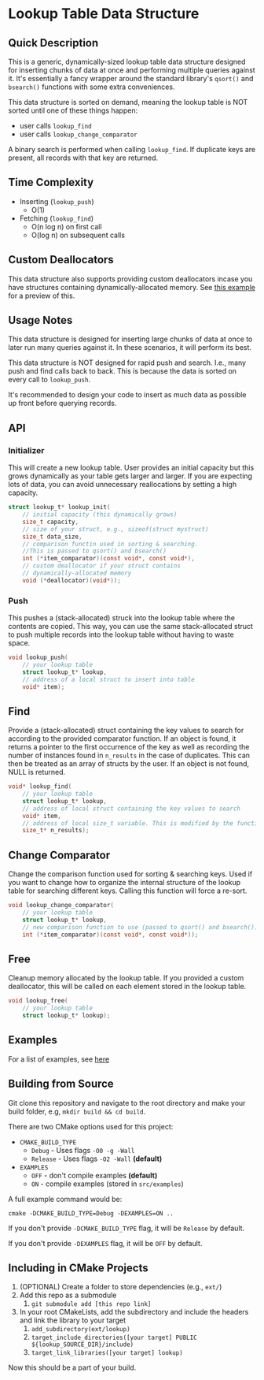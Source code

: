 # Lookup Table Data Structure
## Quick Description
This is a generic, dynamically-sized lookup table data structure designed for inserting chunks of data at once and performing multiple queries against it. It's essentially a fancy wrapper around the standard library's `qsort()` and `bsearch()` functions with some extra conveniences.

This data structure is sorted on demand, meaning the lookup table is NOT sorted until one of these things happen:
* user calls `lookup_find`
* user calls `lookup_change_comparator`

A binary search is performed when calling `lookup_find`. If duplicate keys are present, all records with that key are returned.

## Time Complexity
* Inserting (`lookup_push`)
  * O(1)
* Fetching (`lookup_find`)
  * O(n log n) on first call
  * O(log n) on subsequent calls

## Custom Deallocators
This data structure also supports providing custom deallocators incase you have structures containing dynamically-allocated memory. See [this example](src/examples/custom_deallocator.c) for a preview of this.

## Usage Notes
This data structure is designed for inserting large chunks of data at once to later run many queries against it. In these scenarios, it will perform its best.

This data structure is NOT designed for rapid push and search. I.e., many push and find calls back to back. This is because the data is sorted on every call to `lookup_push`.

It's recommended to design your code to insert as much data as possible up front before querying records.

## API

### Initializer
This will create a new lookup table. User provides an initial capacity but this grows dynamically as your table gets larger and larger. If you are expecting lots of data, you can avoid unnecessary reallocations by setting a high capacity.
```c
struct lookup_t* lookup_init(
    // initial capacity (this dynamically grows)
    size_t capacity,
    // size of your struct, e.g., sizeof(struct mystruct)
    size_t data_size,
    // comparison functin used in sorting & searching.
    //This is passed to qsort() and bsearch()
    int (*item_comparator)(const void*, const void*),
    // custom deallocator if your struct contains
    // dynamically-allocated memory
    void (*deallocator)(void*));
```

### Push
This pushes a (stack-allocated) struck into the lookup table where the contents are copied. This way, you can use the same stack-allocated struct to push multiple records into the lookup table without having to waste space.
```c
void lookup_push(
    // your lookup table
    struct lookup_t* lookup,
    // address of a local struct to insert into table
    void* item);
```

## Find
Provide a (stack-allocated) struct containing the key values to search for according to the provided comparator function. If an object is found, it returns a pointer to the first occurrence of the key as well as recording the number of instances found in `n_results` in the case of duplicates. This can then be treated as an array of structs by the user. If an object is not found, NULL is returned.
```c
void* lookup_find(
    // your lookup table
    struct lookup_t* lookup,
    // address of local struct containing the key values to search
    void* item, 
    // address of local size_t variable. This is modified by the function recording how many instances were found for the given key (in the case of duplicates)
    size_t* n_results);
```

## Change Comparator
Change the comparison function used for sorting & searching keys. Used if you want to change how to organize the internal structure of the lookup table for searching different keys. Calling this function will force a re-sort.
```c
void lookup_change_comparator(
    // your lookup table
    struct lookup_t* lookup, 
    // new comparison function to use (passed to qsort() and bsearch())
    int (*item_comparator)(const void*, const void*));
```

## Free
Cleanup memory allocated by the lookup table. If you provided a custom deallocator, this will be called on each element stored in the lookup table.
```c
void lookup_free(
    // your lookup table
    struct lookup_t* lookup);
```

## Examples
For a list of examples, see [here](src/examples)

## Building from Source
Git clone this repository and navigate to the root directory and make your build folder, e.g, `mkdir build && cd build`.

There are two CMake options used for this project:
* `CMAKE_BUILD_TYPE`
  * `Debug` - Uses flags `-O0 -g -Wall`
  * `Release` - Uses flags `-O2 -Wall` **(default)**
* `EXAMPLES`
  * `OFF` - don't compile examples **(default)**
  * `ON` - compile examples (stored in `src/examples`)

A full example command would be:

`cmake -DCMAKE_BUILD_TYPE=Debug -DEXAMPLES=ON ..`

If you don't provide `-DCMAKE_BUILD_TYPE` flag, it will be `Release` by default.

If you don't provide `-DEXAMPLES` flag, it will be `OFF` by default.


## Including in CMake Projects
1. (OPTIONAL) Create a folder to store dependencies (e.g., `ext/`)
2. Add this repo as a submodule
   1. `git submodule add [this repo link]`
3. In your root CMakeLists, add the subdirectory and include the headers and link the library to your target
   1. `add_subdirectory(ext/lookup)`
   2. `target_include_directories([your target] PUBLIC ${lookup_SOURCE_DIR}/include)`
   3. `target_link_libraries([your target] lookup)`

Now this should be a part of your build.